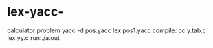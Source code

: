 # lex-yacc-
calculator problem
yacc -d pos.yacc
lex pos1.yacc
compile:
cc y.tab.c lex.yy.c
run:./a.out
